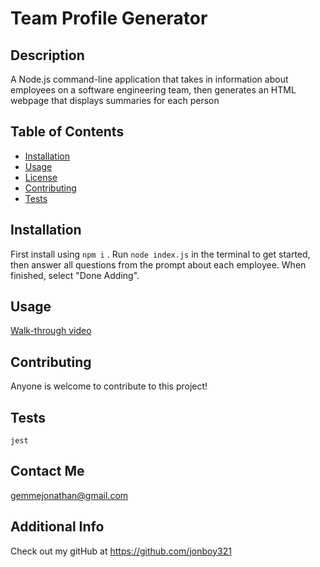 # Team Profile Generator
  ## Description 
  A Node.js command-line application that takes in information about employees on a software engineering team, then generates an HTML webpage that displays summaries for each person
  ## Table of Contents
  * [Installation](#installation)
  * [Usage](#usage)
  * [License](#license)
  * [Contributing](#contributing)
  * [Tests](#tests)
  
  ## Installation 
  First install using ```npm i``` . Run ```node index.js``` in the terminal to get started, then answer all questions from the prompt about each employee. When finished, select "Done Adding".
  ## Usage 
  [Walk-through video](https://youtu.be/8K3_cEIaaDM)

  ## Contributing 
  Anyone is welcome to contribute to this project!
  ## Tests
  ```jest```
  ## Contact Me
  gemmejonathan@gmail.com
  ## Additional Info
  Check out my gitHub at https://github.com/jonboy321
